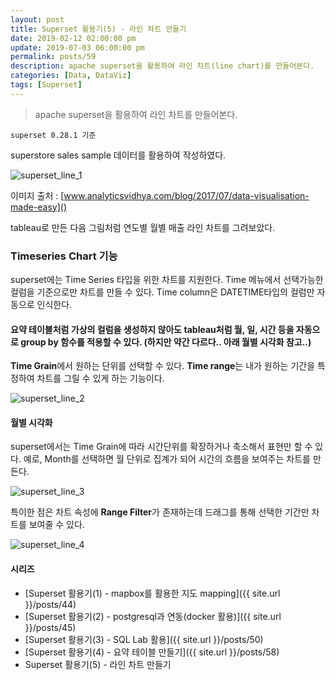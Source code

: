 ```yaml
---
layout: post
title: Superset 활용기(5) - 라인 차트 만들기
date: 2019-02-12 02:00:00 pm
update: 2019-07-03 06:00:00 pm
permalink: posts/59
description: apache superset을 활용하여 라인 차트(line chart)를 만들어본다.
categories: [Data, DataViz]
tags: [Superset]
---
```


> apache superset을 활용하여 라인 차트를 만들어본다.

    superset 0.28.1 기준

superstore sales sample 데이터를 활용하여 작성하였다.

![superset_line_1]({{site.baseurl}}/assets/img/viz/superset_line_1.jpg)

이미지 출처 : [www.analyticsvidhya.com/blog/2017/07/data-visualisation-made-easy]()

tableau로 만든 다음 그림처럼 연도별 월별 매출 라인 차트를 그려보았다.

### Timeseries Chart 기능

superset에는 Time Series 타입을 위한 차트를 지원한다. Time 메뉴에서 선택가능한 컬럼을 기준으로만 차트를 만들 수 있다. Time column은 DATETIME타입의 컬럼만 자동으로 인식한다.

#### 요약 테이블처럼 가상의 컬럼을 생성하지 않아도 tableau처럼 월, 일, 시간 등을 자동으로 group by 함수를 적용할 수 있다. (하지만 약간 다르다.. 아래 월별 시각화 참고..) 

**Time Grain**에서 원하는 단위를 선택할 수 있다. **Time range**는 내가 원하는 기간을 특정하여 차트를 그릴 수 있게 하는 기능이다.

![superset_line_2]({{site.baseurl}}/assets/img/viz/superset_line_2.jpg)

#### 월별 시각화

superset에서는 Time Grain에 따라 시간단위를 확장하거나 축소해서 표현만 할 수 있다. 예로, Month를 선택하면 월 단위로 집계가 되어 시간의 흐름을 보여주는 차트를 만든다. 

![superset_line_3]({{site.baseurl}}/assets/img/viz/superset_line_3.jpg)

특이한 점은 차트 속성에 **Range Filter**가 존재하는데 드래그를 통해 선택한 기간만 차트를 보여줄 수 있다.

![superset_line_4]({{site.baseurl}}/assets/img/viz/superset_line_4.jpg)

#### 시리즈

* [Superset 활용기(1) - mapbox를 활용한 지도 mapping]({{ site.url }}/posts/44)
* [Superset 활용기(2) - postgresql과 연동(docker 활용)]({{ site.url }}/posts/45)
* [Superset 활용기(3) - SQL Lab 활용]({{ site.url }}/posts/50)
* [Superset 활용기(4) - 요약 테이블 만들기]({{ site.url }}/posts/58)
* Superset 활용기(5) - 라인 차트 만들기